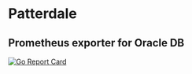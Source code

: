 # Patterdale
## Prometheus exporter for Oracle DB

[![Go Report Card](https://goreportcard.com/badge/github.com/tjheslin1/Patterdale)](https://goreportcard.com/report/github.com/tjheslin1/Patterdale)
